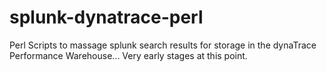# splunk-dynatrace-perl
Perl Scripts to massage splunk search results for storage in the dynaTrace Performance Warehouse...  Very early stages at this point.
